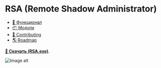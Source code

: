 # RSA (Remote Shadow Administrator)

- [📘 Функционал](#Функционал)
- [📦 Модули](https://github.com/Lifailon/RSA-Modules)
- [🙌 Contributing](#-contributing)
- [🌎 Roadmap](#-roadmap)

**[🚀 Скачать (RSA.exe)](https://github.com/Lifailon/RSA/releases)**.

![Image alt]()
